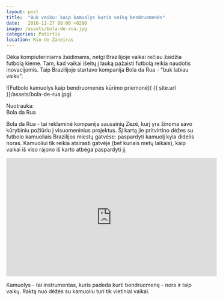 ```yaml
---
layout: post
title:  "Buk vaiku: kaip kamuolys kuria vaikų bendruomenės"
date:   2016-11-27 08:00 +0200
image: /assets/bola-de-rua.jpg
categories: Patirtis
location: Rio de Žaneiras
---
```

<p>
Dėka kompiuteriniams žaidimams, netgi Brazilijoje vaikai rečiau žaidžia futbolą kieme. Tam, kad vaikai išeitų į lauką pažaisti futbolą reikia naudotis inovacijomis. Taip Brazilijoje startavo kompanija Bola da Rua - "buk labiau vaiku".

</p>

![Futbolo kamuolys kaip bendruomenės kūrimo priemonė]( {{ site.url }}/assets/bola-de-rua.jpg)
<div class="lighter smaller" style="margin:12px 0;">
Nuotrauka: <br />Bola da Rua</div>

<p>
Bola da Rua - tai reklaminė kompanija sausainių Zezé, kurį yra žinoma savo kūrybiniu požiūriu į visuomeninius projektus. Šį kartą jie pritvirtino dėžes su futbolo kamuoliais Brazilijos miestų gatvėse: paspardyti kamuolį kyla didelis noras. Kamuoliui tik reikia atsirasti gatvėje (bet kuriais metų laikais), kaip vaikai iš viso rajono iš karto atbėga paspardyti jį.
</p>

<div class="video-container">
<iframe width="560" height="315" src="https://www.youtube.com/embed/XHRgRh1SQ1o" frameborder="0" allowfullscreen></iframe>
</div>


<p>
Kamuolys - tai instrumentas, kuris padeda kurti bendruomenę - nors ir taip vaikų. Raktą nuo dėžės su kamuoliu turi tik vietiniai vaikai.
</p>
